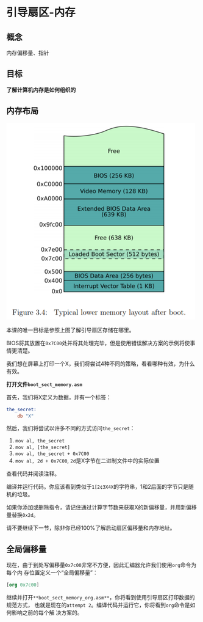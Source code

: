 # 引导扇区-内存

## 概念

内存偏移量、指针


## 目标

**了解计算机内存是如何组织的**


## 内存布局

![引导后的典型低位内存布局](https://raw.githubusercontent.com/garenchan/my-worklog/master/操作系统篇/os-tutorial/03-引导扇区-内存/memory-layout.png)

本课的唯一目标是参照上图了解引导扇区存储在哪里。

BIOS将其放置在`0x7C00`处并将其处理完毕，但是使用错误解决方案的示例将使事情更清楚。

我们想在屏幕上打印一个X，我们将尝试4种不同的策略，看看哪种有效，为什么有效。

**打开文件`boot_sect_memory.asm`**

首先，我们将X定义为数据，并有一个标签：
```nasm
the_secret:
    db "X"
```

然后，我们将尝试以许多不同的方式访问`the_secret`：

1. `mov al, the_secret`
2. `mov al, [the_secret]`
3. `mov al, the_secret + 0x7C00`
4. `mov al, 2d + 0x7C00`, `2d`是X字节在二进制文件中的实际位置

查看代码并阅读注释。

编译并运行代码。你应该看到类似于`1[2¢3X4X`的字符串，1和2后面的字节只是随机的垃圾。

如果你添加或删除指令，请记住通过计算字节数来获取X的新偏移量，并用新偏移量替换`0x2d`。

请不要继续下一节，除非你已经100%了解启动扇区偏移量和内存地址。


## 全局偏移量

现在，由于到处写偏移量`0x7c00`非常不方便，因此汇编器允许我们使用`org`命令为每个内
存位置定义一个“全局偏移量”：

```nasm
[org 0x7c00]
```

继续并打开`**boot_sect_memory_org.asm**`，你将看到使用引导扇区打印数据的规范方式，
也就是现在的`attempt 2`。编译代码并运行它，你将看到`org`命令是如何影响之前的每个解
决方案的。
